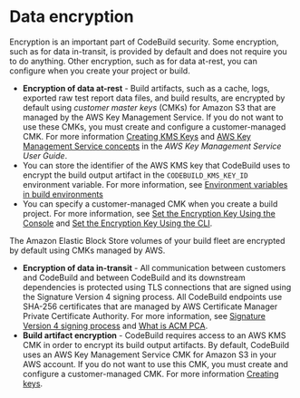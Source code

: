 # Data encryption<a name="security-encryption"></a>

 Encryption is an important part of CodeBuild security\. Some encryption, such as for data in\-transit, is provided by default and does not require you to do anything\. Other encryption, such as for data at\-rest, you can configure when you create your project or build\. 
+  **Encryption of data at\-rest** \- Build artifacts, such as a cache, logs, exported raw test report data files, and build results, are encrypted by default using *customer master keys* \(CMKs\) for Amazon S3 that are managed by the AWS Key Management Service\. If you do not want to use these CMKs, you must create and configure a customer\-managed CMK\. For more information [Creating KMS Keys](https://docs.aws.amazon.com/kms/latest/developerguide/create-keys.html) and [AWS Key Management Service concepts](https://docs.aws.amazon.com/kms/latest/developerguide/concepts.html) in the *AWS Key Management Service User Guide*\. 
  +  You can store the identifier of the AWS KMS key that CodeBuild uses to encrypt the build output artifact in the `CODEBUILD_KMS_KEY_ID` environment variable\. For more information, see [Environment variables in build environments](build-env-ref-env-vars.md) 
  +  You can specify a customer\-managed CMK when you create a build project\. For more information, see [Set the Encryption Key Using the Console](create-project.md#encryptionkey-console) and [Set the Encryption Key Using the CLI](create-project.md#encryptionkey-cli)\. 

   The Amazon Elastic Block Store volumes of your build fleet are encrypted by default using CMKs managed by AWS\. 
+  **Encryption of data in\-transit** \- All communication between customers and CodeBuild and between CodeBuild and its downstream dependencies is protected using TLS connections that are signed using the Signature Version 4 signing process\. All CodeBuild endpoints use SHA\-256 certificates that are managed by AWS Certificate Manager Private Certificate Authority\. For more information, see [Signature Version 4 signing process](https://docs.aws.amazon.com/general/latest/gr/signature-version-4.html) and [What is ACM PCA](https://docs.aws.amazon.com/acm-pca/latest/userguide/)\. 
+  **Build artifact encryption** \- CodeBuild requires access to an AWS KMS CMK in order to encrypt its build output artifacts\. By default, CodeBuild uses an AWS Key Management Service CMK for Amazon S3 in your AWS account\. If you do not want to use this CMK, you must create and configure a customer\-managed CMK\. For more information [Creating keys](https://docs.aws.amazon.com/kms/latest/developerguide/create-keys.html)\. 